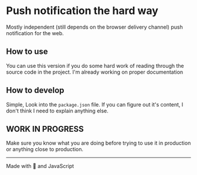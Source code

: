 # Push notification the hard way

Mostly independent (still depends on the browser delivery channel) push notification for the web. 

## How to use

You can use this version if you do some hard work of reading through the source code in the project. I'm already working on proper documentation

## How to develop

Simple, Look into the `package.json` file. If you can figure out it's content, I don't think I need to explain anything else.

## WORK IN PROGRESS

Make sure you know what you are doing before trying to use it in production or anything close to production.


**** 
Made with 💙 and JavaScript
